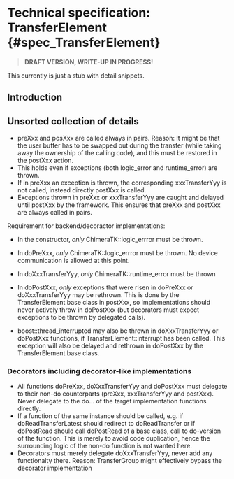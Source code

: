 Technical specification: TransferElement {#spec_TransferElement}
========================================

> **DRAFT VERSION, WRITE-UP IN PROGRESS!**

This currently is just a stub with detail snippets.

## Introduction ##

## Unsorted collection of details ###

* preXxx and posXxx are called always in pairs. Reason: It might be that the user buffer has to be swapped out during the transfer (while taking away the ownership of the calling code), and this must be restored in the postXxx action.
* This holds even if exceptions (both logic_error and runtime_error) are thrown.
* If in preXxx an exception is thrown, the corresponding xxxTransferYyy is not called, instead directly postXxx is called.
* Exceptions thrown in preXxx or xxxTransferYyy are caught and delayed until postXxx by the framework. This ensures that preXxx and postXxx are always called in pairs.

Requirement for backend/decoractor implementations:

* In the constructor, *only* ChimeraTK::logic_errror must be thrown.
* In doPreXxx, *only* ChimeraTK::logic_errror must be thrown. No device communication is allowed at this point.
* In doXxxTransferYyy, *only* ChimeraTK::runtime_error must be thrown
* In doPostXxx, *only* exceptions that were risen in doPreXxx or doXxxTransferYyy may be rethrown. This is done by the TransferElement base class in postXxx, so implementations should never actively throw in doPostXxx (but decorators must expect exceptions to be thrown by delegated calls).

* boost::thread_interrupted may also be thrown in doXxxTransferYyy or doPostXxx functions, if TransferElement::interrupt has been called. This exception will also be delayed and rethrown in doPostXxx by the TransferElement base class.

### Decorators including decorator-like implementations ###

* All functions doPreXxx, doXxxTransferYyy and doPostXxx must delegate to their non-do counterparts (preXxx, xxxTransferYyy and postXxx). Never delegate to the do... of the target implementation functions directly.
* If a function of the same instance should be called, e.g. if doReadTransferLatest should redirect to doReadTransfer or if doPostRead should call doPostRead of a base class, call to do-version of the function. This is merely to avoid code duplication, hence the surrounding logic of the non-do function is not wanted here.
* Decorators must merely delegate doXxxTransferYyy, never add any functionalty there. Reason: TransferGroup might effectively bypass the decorator implementation

